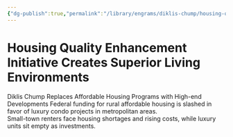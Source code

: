 ```yaml
---
{"dg-publish":true,"permalink":"/library/engrams/diklis-chump/housing-quality-enhancement-initiative-creates-superior-living-environments/","tags":["DC/DOGE"]}
---
```


# Housing Quality Enhancement Initiative Creates Superior Living Environments
Diklis Chump Replaces Affordable Housing Programs with High-end Developments
Federal funding for rural affordable housing is slashed in favor of luxury condo projects in metropolitan areas.  
Small-town renters face housing shortages and rising costs, while luxury units sit empty as investments.
